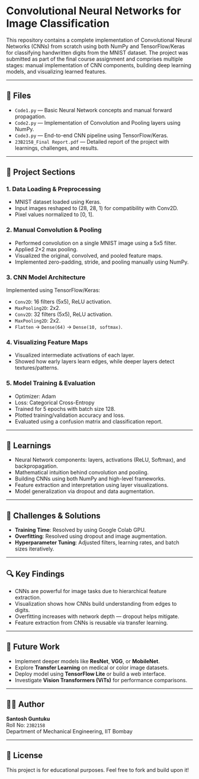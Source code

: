 
# Convolutional Neural Networks for Image Classification

This repository contains a complete implementation of Convolutional Neural Networks (CNNs) from scratch using both NumPy and TensorFlow/Keras for classifying handwritten digits from the MNIST dataset. The project was submitted as part of the final course assignment and comprises multiple stages: manual implementation of CNN components, building deep learning models, and visualizing learned features.

---

## 📁 Files

- `Code1.py` — Basic Neural Network concepts and manual forward propagation.
- `Code2.py` — Implementation of Convolution and Pooling layers using NumPy.
- `Code3.py` — End-to-end CNN pipeline using TensorFlow/Keras.
- `23B2158_Final Report.pdf` — Detailed report of the project with learnings, challenges, and results.

---

## 📌 Project Sections

### 1. Data Loading & Preprocessing
- MNIST dataset loaded using Keras.
- Input images reshaped to (28, 28, 1) for compatibility with Conv2D.
- Pixel values normalized to [0, 1].

### 2. Manual Convolution & Pooling
- Performed convolution on a single MNIST image using a 5x5 filter.
- Applied 2×2 max pooling.
- Visualized the original, convolved, and pooled feature maps.
- Implemented zero-padding, stride, and pooling manually using NumPy.

### 3. CNN Model Architecture
Implemented using TensorFlow/Keras:
- `Conv2D`: 16 filters (5x5), ReLU activation.
- `MaxPooling2D`: 2x2.
- `Conv2D`: 32 filters (5x5), ReLU activation.
- `MaxPooling2D`: 2x2.
- `Flatten` → `Dense(64)` → `Dense(10, softmax)`.

### 4. Visualizing Feature Maps
- Visualized intermediate activations of each layer.
- Showed how early layers learn edges, while deeper layers detect textures/patterns.

### 5. Model Training & Evaluation
- Optimizer: Adam
- Loss: Categorical Cross-Entropy
- Trained for 5 epochs with batch size 128.
- Plotted training/validation accuracy and loss.
- Evaluated using a confusion matrix and classification report.

---

## 📘 Learnings

- Neural Network components: layers, activations (ReLU, Softmax), and backpropagation.
- Mathematical intuition behind convolution and pooling.
- Building CNNs using both NumPy and high-level frameworks.
- Feature extraction and interpretation using layer visualizations.
- Model generalization via dropout and data augmentation.

---

## 🚧 Challenges & Solutions

- **Training Time**: Resolved by using Google Colab GPU.
- **Overfitting**: Resolved using dropout and image augmentation.
- **Hyperparameter Tuning**: Adjusted filters, learning rates, and batch sizes iteratively.

---

## 🔍 Key Findings

- CNNs are powerful for image tasks due to hierarchical feature extraction.
- Visualization shows how CNNs build understanding from edges to digits.
- Overfitting increases with network depth — dropout helps mitigate.
- Feature extraction from CNNs is reusable via transfer learning.

---

## 🔮 Future Work

- Implement deeper models like **ResNet**, **VGG**, or **MobileNet**.
- Explore **Transfer Learning** on medical or color image datasets.
- Deploy model using **TensorFlow Lite** or build a web interface.
- Investigate **Vision Transformers (ViTs)** for performance comparisons.

---

## 👨‍💻 Author

**Santosh Guntuku**  
Roll No: `23B2158`  
Department of Mechanical Engineering, IIT Bombay

---

## 📜 License

This project is for educational purposes. Feel free to fork and build upon it!

